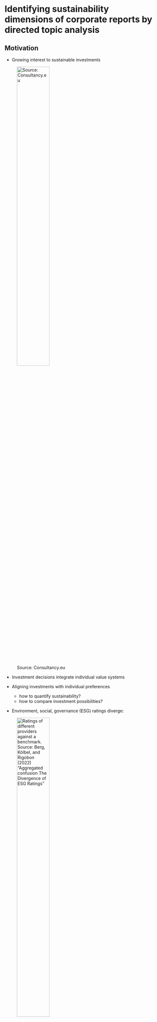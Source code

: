 # Identifying sustainability dimensions of corporate reports by directed topic analysis

## Motivation

-   Growing interest to sustainable investments

<figure>
<img src="images/sinvest1.png" style="width:50.0%"
alt="Source: Consultancy.eu" />
<figcaption aria-hidden="true">Source: Consultancy.eu</figcaption>
</figure>

-   Investment decisions integrate individual value systems

-   Aligning investments with individual preferences

    -   how to quantify sustainability?
    -   how to compare investment possibilities?

-   Environment, social, governance (ESG) ratings diverge:

<figure>
<img src="./images/esg_ratings.png" style="width:50.0%"
alt="Ratings of different providers against a benchmark. Source: Berg, Kölbel, and Rigobon (2022) “Aggregated confusion The Divergence of ESG Ratings”" />
<figcaption aria-hidden="true">Ratings of different providers against a
benchmark. Source: <span class="citation" data-cites="berg2022">Berg,
Kölbel, and Rigobon (2022)</span> “Aggregated confusion The Divergence
of ESG Ratings”</figcaption>
</figure>

## Motivation

-   Kang and Kim (2022): Another source of information easily available
    to private investors
    -   corporate responsibility reports
    -   sustainability reports
    -   environmental action reports
-   A systematics e.g. in commonly accepted 17 UN sustainable
    development goals (SDGs) is at hand.

<img src="./images/SDG_posterw.png" style="width:50.0%" />

→ leverage information from these sources via automatic topic extraction
while considering the value system established by the 17 SDGs.

## Methods available

-   Topic analysis: represent each document/ context in a low
    dimensional latent topic space:
    -   Specific for topic extraction: Latent (probabilistic) Semantic
        Analysis, Latent Dirichlet allocation (LDA) and extentions
        thereof.
    -   General purpose matrix factorization (MF) methods: Principal
        component analysis, Non-negativ matrix factorization,
        probabilistic versions and extensions thereof.

<img src="./images/mf.png" style="width:50.0%" />

-   How to embed known structure or side information in the unsupervised
    techniques?
    -   keyword seeded LDA: Watanabe and Zhou (2022) and Eshima, Imai,
        and Sasaki (2023)
    -   graph regularized MF: Rao et al. (2015) and Zhang et al. (2020)
        (recommendations)
    -   common subspace projection/ subspace alignment (Fernando et
        al. (2013) for domain adaptation)
    -   matrix co-factorization (MCF) techniques: Fang and Si (2011)
        (user communities) and Luo et al. (2019) (recommender systems)

→ adopt MCF for topic extraction with side information.

## Our approach

Decompose two term-context matrices (*M* from the sustainability reports
and *C* from the SDG texts) jointly.

<img src="./images/mf2.png" style="width:100.0%" />

-   *M* is the (weighted) term-context matrix for the corporate reports
    with dimensions (*p*×*n*), where *p* is the joint vocabulary.
-   *C* is the (weighted) term-context matrix for the sustainability
    goals with dimensions (*p*×*m*), where *p* is again the joint
    vocabulary.
-   *U* is the term-topic representation matrix of dimensions (*p*×*k*),
    where *k* is the number of topics.
-   *V*/*Q* is the context-topic representation matrix for the
    reports/SGDs of dimensions (*k*×*n*).


The associated MCF problem is then:

min (||*M*−*U*<sup>⊤</sup>*V*||<sup>2</sup>+*λ*||*C*−*U*<sup>⊤</sup>*Q*||<sup>2</sup>)

where *λ* adapts the importance of the loss on the second factorization
term.

To preserve the non-negativity of the entries in *M* and *C*, to inhance
interpretability → restrict the components to be non-negative:

s.t. *U*,*V*,*Q*≥0 elementwise.

<!--
## Our approach

- why to consider side information? align the topics with a known structure
- why a MCF method? flexible representation in a common low dimensional space
- why Frobenius norm? fast optimization, but other loss specifications are possible.
- why non-negative MCF? enhances the interpretability and sparsity of the resulting topics.
-->

## The algorithm

-   alternating minimization/ alternating projection
-   hierarchical non-negative alternating least squares (HALS) of
    Cichocki, Zdunek, and Amari (2007)
-   with a modification for the co-factorization setup

*X*<sub>*k*</sub> denotes the *k*th row of the matrix *X* and
*X*<sub>−*k*</sub> denotes the matrix without its *k*th row.

## The data

-   Corporate responsibility/sustainability reports: AAPL, AMZ, DELL,
    GOOG, IBM, INTC, MSFT, SSU

-   Time Period: 2013 (or later)-2022

-   17 UN SDGs texts

-   Bag-of-words (two-gramms) → term-context representations with the
    pooled vocabulary

## Optimal *K* and *λ*

-   find the optimal *k* and *λ* in a data-driven fashion, via
    maximizing the **mean coherence**

-   mean coherence $\overline{coh}$: the mean of the logratio topic
    coherence:
    log (*ϵ*+*T**C**M*<sub>*x*, *y*</sub>) − log (*T**C**M*<sub>*y*, *y*</sub>)
    for two terms *x*, *y* with *T**C**M* being the in-sample term
    co-occurrence matrix.

-   for *K* = 8, *λ* = 0:
    $coh\_{sustainability\\\_reports} =-1.3048, coh\_{SDGs}= -7.7671 , \overline{coh} = {\color{red}{-4.5359}}$

-   for *K* = 8, *λ* = 350:
    $coh\_{sustainability\\\_reports} =-2.6230, coh\_{SDGs}= -0.9374 , \overline{coh} = {\color{teal}{ -1.7802}}$


<img src="sustain_dim_md_files/figure-markdown_strict/unnamed-chunk-2-1.png" style="display: block; margin: auto;" />

## Results: the topics

<img src="sustain_dim_md_files/figure-markdown_strict/unnamed-chunk-6-1.png" style="display: block; margin: auto;" />


<img src="./images/goals_approx3.png" style="width:90.0%" />

<!--
## Results: the distances

- distance matrix
-->
<!--
## Results: the distances
-->

## Results: approximation in two dimensions

<img src="sustain_dim_md_files/figure-markdown_strict/unnamed-chunk-11-1.png" style="display: block; margin: auto;" />
<!--
## Results: individual preferences 

- construct your own goal preferences: e.g. equal weights for SDGs 4, 12,16
-->

<!--
- Distance-based rating: INTC_2022, AMZ_2022., DELL_2022
-->

## Results: the distributional distances

-   Consider reports/SDGs as **distributions**/**histogramms**

-   Find an optimal transport plan *T*<sup>\*</sup>, such that: where
    *C**o**s**t* ∈ ℝ<sup>*n* × *n*</sup> is the cost matrix,
    *T* ∈ ℝ<sup>*n* × *n*</sup> is the transport plan matrix and
    **p**, **q** are (term) probability vectors.

<img src="tp.png" style="width:40.0%" />

(Source:
<http://alexhwilliams.info/itsneuronalblog/2020/10/09/optimal-transport/#f5b>
)

-   Consider reports/SDGs as **distributions**/**histogramms**

-   Find an optimal transport plan *T*<sup>\*</sup>, such that:

Lee et al. (2022) cosine dissimilarity as cost for optimal transport
plan (contextualized mover’s distance,CMD):
$$Cost\_{ij}^{CMD}=1-\frac{x\_i^\top x\_j}{||x\_i||||x\_j||}$$

with *x*<sub>*k*</sub>, *k* = 1, …, *n* being the topic-term embedding
for the *k*th term.

-   Take the minimized total cost:
    *C**o**s**t*<sup>\*</sup> = ∑<sub>*i*</sub>∑<sub>*j*</sub>*T*<sub>*i**j*</sub><sup>\*</sup>*C**o**s**t*<sub>*i**j*</sub><sup>*C**M**D*</sup>
    to compare reports and SDGs as word distributions.

## Results: distributional distances

<img src="sustain_dim_md_files/figure-markdown_strict/unnamed-chunk-18-1.png" style="display: block; margin: auto;" />

<img src="sustain_dim_md_files/figure-markdown_strict/unnamed-chunk-19-1.png" style="display: block; margin: auto;" />

## Summary

-   Topic extraction with side information → low dim. representation in
    a prestructured topic space.

-   Projection on a common subspace via non-negative matrix
    co-factorization, using an algorithm which is easily implemented and
    delivers interpretable results.

-   The resulting topic-term embeddings are used to compare the
    documents via the optimal transport metric which assists financial
    decisions under SDGs based preferences.

## References

Berg, Florian, Julian F Kölbel, and Roberto Rigobon. 2022. “<span
class="nocase">Aggregate Confusion: The Divergence of ESG
Ratings\*</span>.” *Review of Finance* 26 (6): 1315–44.
<https://doi.org/10.1093/rof/rfac033>.

Cichocki, Andrzej, Rafal Zdunek, and Shun-ichi Amari. 2007.
“Hierarchical ALS Algorithms for Nonnegative Matrix and 3D Tensor
Factorization.” In *Independent Component Analysis and Signal
Separation*, edited by Mike E. Davies, Christopher J. James, Samer A.
Abdallah, and Mark D. Plumbley, 169–76. Berlin, Heidelberg: Springer
Berlin Heidelberg.

Eshima, Shusei, Kosuke Imai, and Tomoya Sasaki. 2023. “Keyword Assisted
Topic Models.” <https://arxiv.org/abs/2004.05964>.

Fang, Yi, and Luo Si. 2011. “Matrix Co-Factorization for Recommendation
with Rich Side Information and Implicit Feedback.” In *Proceedings of
the 2nd International Workshop on Information Heterogeneity and Fusion
in Recommender Systems*, 65–69. HetRec ’11. New York, NY, USA:
Association for Computing Machinery.
<https://doi.org/10.1145/2039320.2039330>.

Fernando, Basura, Amaury Habrard, Marc Sebban, and Tinne Tuytelaars.
2013. “Unsupervised Visual Domain Adaptation Using Subspace Alignment.”
In *2013 IEEE International Conference on Computer Vision*, 2960–67.
<https://doi.org/10.1109/ICCV.2013.368>.

Kang, Hyewon, and Jinho Kim. 2022. “Analyzing and Visualizing Text
Information in Corporate Sustainability Reports Using Natural Language
Processing Methods.” *Applied Sciences* 12 (11).
<https://doi.org/10.3390/app12115614>.

Lee, Seonghyeon, Dongha Lee, Seongbo Jang, and Hwanjo Yu. 2022. “Toward
Interpretable Semantic Textual Similarity via Optimal Transport-Based
Contrastive Sentence Learning.” In *Proceedings of the 60th Annual
Meeting of the Association for Computational Linguistics (Volume 1: Long
Papers)*, 5969–79. Dublin, Ireland: Association for Computational
Linguistics. <https://doi.org/10.18653/v1/2022.acl-long.412>.

Luo, Ling, Haoran Xie, Yanghui Rao, and Fu Lee Wang. 2019. “Personalized
Recommendation by Matrix Co-Factorization with Tags and Time
Information.” *Expert Systems with Applications* 119: 311–21.
https://doi.org/<https://doi.org/10.1016/j.eswa.2018.11.003>.

Rao, Nikhil, Hsiang-Fu Yu, Pradeep K Ravikumar, and Inderjit S Dhillon.
2015. “Collaborative Filtering with Graph Information: Consistency and
Scalable Methods.” In *Advances in Neural Information Processing
Systems*, edited by C. Cortes, N. Lawrence, D. Lee, M. Sugiyama, and R.
Garnett. Vol. 28. Curran Associates, Inc.
<https://proceedings.neurips.cc/paper_files/paper/2015/file/f4573fc71c731d5c362f0d7860945b88-Paper.pdf>.

Watanabe, Kohei, and Yuan Zhou. 2022. “Theory-Driven Analysis of Large
Corpora: Semisupervised Topic Classification of the UN Speeches.”
*Social Science Computer Review* 40 (2): 346–66.
<https://doi.org/10.1177/0894439320907027>.

Zhang, Yupei, Yue Yun, Huan Dai, Jiaqi Cui, and Xuequn Shang. 2020.
“Graphs Regularized Robust Matrix Factorization and Its Application on
Student Grade Prediction.” *Applied Sciences* 10 (5).
<https://doi.org/10.3390/app10051755>.

[1] Hochschule für Wirtschaft und Recht Berlin; <osipenko@hwr-berlin.de>

